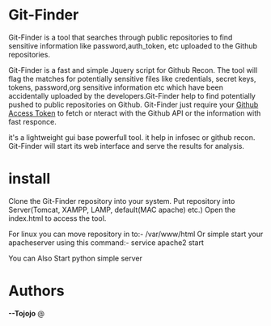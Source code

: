 # Git-Finder
 Git-Finder is a tool that searches through public repositories to find sensitive information like password,auth_token, etc uploaded to the Github repositories.

Git-Finder is a fast and simple Jquery script for Github Recon. 
The tool will flag the matches for potentially sensitive files like credentials, secret keys, tokens, password,org sensitive information etc which have been accidentally uploaded by the developers.Git-Finder help to find potentially pushed to public repositories on Github. Git-Finder just require your <a href="https://help.github.com/en/github/authenticating-to-github/creating-a-personal-access-token-for-the-command-line">Github Access Token</a> to fetch or nteract with the Github API or the information with fast responce.

it's a lightweight gui base powerfull tool. it help in infosec or github recon.
Git-Finder will start its web interface and serve the results for analysis.

# install

Clone the Git-Finder repository into your system.
Put repository into Server(Tomcat, XAMPP, LAMP, default(MAC apache) etc.)
Open the index.html to access the tool.

For linux you can move repository in to:- /var/www/html
Or simple start your apacheserver using this command:- service apache2 start

You can Also Start python simple server

# Authors
<b>--Tojojo</b> @
